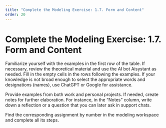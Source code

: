 ```yaml
---
title: "Complete the Modeling Exercise: 1.7. Form and Content"
order: 20
---
```


# Complete the Modeling Exercise: 1.7. Form and Content

Familiarize yourself with the examples in the first row of the table. If necessary, review the theoretical material and use the AI bot Aisystant as needed. Fill in the empty cells in the rows following the examples. If your knowledge is not broad enough to select the appropriate words and designations (names), use ChatGPT or Google for assistance.

Provide examples from both work and personal projects. If needed, create notes for further elaboration. For instance, in the “Notes” column, write down a reflection or a question that you can later ask in support chats.

Find the corresponding assignment by number in the modeling workspace and complete all its steps.